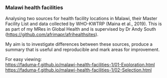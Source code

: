### Malawi health facilities  
Analysing two sources for health facility locations in Malawi, their Master Facility List and data collected by WHO-KWTRP (Maina et al., 2019). This is as part of my MRes in Global Health and is supervised by Dr Andy South (https://github.com/afrimapr/afrihealthsites).  

My aim is to investigate differences between these sources, produce a summary that is useful and reproducible and mark areas for improvement.  

For easy viewing:  
https://faduma-f.github.io/malawi-health-facilities-1/01-Exploration.html  
https://faduma-f.github.io/malawi-health-facilities-1/02-Selection.html
